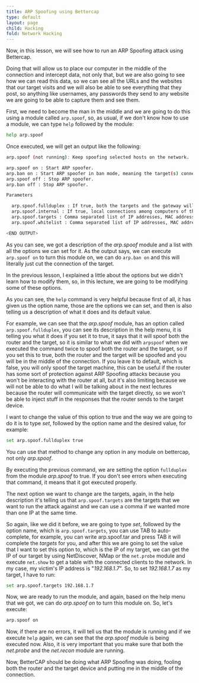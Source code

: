 ```yaml
---
title: ARP Spoofing using Bettercap
type: default
layout: page
child: Hacking
fold: Network Hacking
---
```


Now, in this lesson, we will see how to run an ARP Spoofing attack using
Bettercap.

Doing that will allow us to place our computer in the middle of the
connection and intercept data, not only that, but we are also going to see
how we can read this data, so we can see all the URLs and the websites
that our target visits and we will also be able to see everything that they
post, so anything like usernames, any passwords they send to any website we
are going to be able to capture them and see them.

First, we need to become the man in the middle and we are going to do this
using a module called `arp.spoof`, so, as usual, if we don't know how to use a
module, we can type `help` followed by the module:

```bash
help arp.spoof
```

Once executed, we will get an output like the following:

```bash
arp.spoof (not running): Keep spoofing selected hosts on the network.

arp.spoof on : Start ARP spoofer.
arp.ban on : Start ARP spoofer in ban mode, meaning the target(s) connectivity will not work.
arp.spoof off : Stop ARP spoofer.
arp.ban off : Stop ARP spoofer.

Parameters

  arp.spoof.fullduplex : If true, both the targets and the gateway will be attacked, otherwise only the target (if the router has ARP spoofing protections in place this will make the attack fail). (default=false)
  arp.spoof.internal : If true, local connections among computers of the network will be spoofed, otherwise only connections going to and coming from the external network. (default=false)
  arp.spoof.targets : Comma separated list of IP addresses, MAC addresses or aliases to spoof, also supports nmap style IP ranges. (default=<entire subnet>)
  arp.spoof.whitelist : Comma separated list of IP addresses, MAC addresses or aliases to skip while spoofing. (default=)

<END OUTPUT>
```

As you can see, we got a description of the _arp.spoof_ module and a list with
all the options we can set for it. As the output says, we can execute
`arp.spoof on` to turn this module on, we can do `arp.ban on` and this will
literally just cut the connection of the target.

In the previous lesson, I explained a little about the options but we didn't
learn how to modify them, so, in this lecture, we are going to be modifying
some of these options.

As you can see, the `help` command is very helpful because first of all, it has
given us the option name, those are the options we can set, and then is also
telling us a description of what it does and its default value.

For example, we can see that the _arp.spoof_ module, has an option called
`arp.spoof.fullduplex`, you can see its description in the help menu, it
is telling you what it does if you set it to true, it says that it will
spoof both the router and the target, so it is similar to what we did with
`arpspoof` when we executed the command twice to spoof both the router and
the target, so if you set this to true, both the router and the target will
be spoofed and you will be in the middle of the connection. If you leave it
to default, which is false, you will only spoof the target machine, this can be
useful if the router has some sort of protection against ARP Spoofing attacks
because you won't be interacting with the router at all, but it's also limiting
because we will not be able to do what I will be talking about in the next
lectures because the router will communicate with the target directly, so we
won't be able to inject stuff in the responses that the router sends to the
target device.

I want to change the value of this option to true and the way we are going to do
it is to type _set_, followed by the option name and the desired value, for
example:

```bash
set arp.spoof.fullduplex true
```

You can use that method to change any option in any module on bettercap, not
only _arp.spoof_.

By executing the previous command, we are setting the option `fullduplex` from
the module _arp.spoof_ to true. If you don't see errors when executing that
command, it means that it got executed properly.

The next option we want to change are the targets, again, in the help
description it's telling us that `arp.spoof.targets` are the targets that
we want to run the attack against and we can use a comma if we wanted more
than one IP at the same time.

So again, like we did it before, we are going to type _set_, followed by the
option name, which is `arp.spoof.targets`, you can use TAB to auto-complete,
for example, you can write arp.spoof.tar and press TAB it will complete the
_targets_ for you, and after this we are going to set the value that I want to
set this option to, which is the IP of my target, we can get the IP of our
target by using NetDiscover, NMap or the `net.probe` module and execute
`net.show` to get a table with the connected clients to the network. In my
case, my victim's IP address is "_192.168.1.7_". So, to set _192.168.1.7_ as
my target, I have to run:

```bash
set arp.spoof.targets 192.168.1.7
```

Now, we are ready to run the module, and again, based on the help menu that we
got, we can do _arp.spoof on_ to turn this module on. So, let's execute:

```bash
arp.spoof on
```

Now, if there are no errors, it will tell us that the module is running and if
we execute `help` again, we can see that the _arp.spoof_ module is being
executed now. Also, it is very important that you make sure that both the
_net.probe_ and the _net.recon_ module are running.

Now, BetterCAP should be doing what ARP Spoofing was doing, fooling both the
router and the target device and putting me in the middle of the connection.
